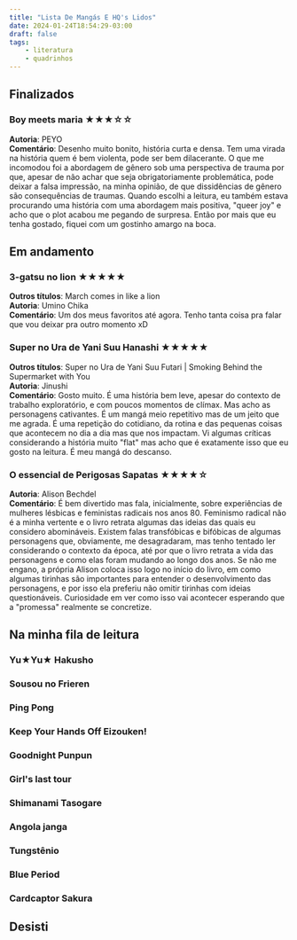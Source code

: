 ```yaml
---
title: "Lista De Mangás E HQ's Lidos"
date: 2024-01-24T18:54:29-03:00
draft: false
tags:
    - literatura
    - quadrinhos
---
```


## Finalizados
### Boy meets maria ★★★☆☆
**Autoria**: PEYO  
**Comentário**: Desenho muito bonito, história curta e densa. Tem uma virada na história quem é bem violenta, pode ser bem dilacerante. O que me incomodou foi a abordagem de gênero sob uma perspectiva de trauma por que, apesar de não achar que seja obrigatoriamente problemática, pode deixar a falsa impressão, na minha opinião, de que dissidências de gênero são consequências de traumas. Quando escolhi a leitura, eu também estava procurando uma história com uma abordagem mais positiva, "queer joy" e acho que o plot acabou me pegando de surpresa. Então por mais que eu tenha gostado, fiquei com um gostinho amargo na boca.

## Em andamento
### 3-gatsu no lion  ★★★★★
**Outros títulos**: March comes in like a lion  
**Autoria**: Umino Chika  
**Comentário**: Um dos meus favoritos até agora. Tenho tanta coisa pra falar que vou deixar pra outro momento xD

### Super no Ura de Yani Suu Hanashi ★★★★★
**Outros títulos**: Super no Ura de Yani Suu Futari | Smoking Behind the Supermarket with You  
**Autoria**: Jinushi  
**Comentário**: Gosto muito. É uma história bem leve, apesar do contexto de trabalho exploratório, e com poucos momentos de clímax. Mas acho as personagens cativantes. É um mangá meio repetitivo mas de um jeito que me agrada. É uma repetição do cotidiano, da rotina e das pequenas coisas que acontecem no dia a dia mas que nos impactam. Vi algumas críticas considerando a história muito "flat" mas acho que é exatamente isso que eu gosto na leitura. É meu mangá do descanso.

### O essencial de Perigosas Sapatas ★★★★☆
**Autoria**: Alison Bechdel  
**Comentário**: É bem divertido mas fala, inicialmente, sobre experiências de mulheres lésbicas e feministas radicais nos anos 80. Feminismo radical não é a minha vertente e o livro retrata algumas das ideias das quais eu considero abomináveis. Existem falas transfóbicas e bifóbicas de algumas personagens que, obviamente, me desagradaram, mas tenho tentado ler considerando o contexto da época, até por que o livro retrata a vida das personagens e como elas foram mudando ao longo dos anos. Se não me engano, a própria Alison coloca isso logo no início do livro, em como algumas tirinhas são importantes para entender o desenvolvimento das personagens, e por isso ela preferiu não omitir tirinhas com ideias questionáveis. Curiosidade em ver como isso vai acontecer esperando que a "promessa" realmente se concretize.

## Na minha fila de leitura
### Yu★Yu★ Hakusho
### Sousou no Frieren
### Ping Pong
### Keep Your Hands Off Eizouken!
### Goodnight Punpun
### Girl's last tour
### Shimanami Tasogare
### Angola janga
### Tungstênio
### Blue Period
### Cardcaptor Sakura


## Desisti
